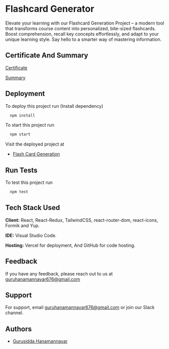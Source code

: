 
# Flashcard Generator

Elevate your learning with our Flashcard Generation Project – a modern tool that transforms course content into personalized, bite-sized flashcards. Boost comprehension, recall key concepts effortlessly, and adapt to your unique learning style. Say hello to a smarter way of mastering information.

## Certificate And Summary

  [Certificate](https://certificates.almabetter.com/en/verify/08216973909030)
  
  [Summary](https://docs.google.com/document/d/1lycrvVE-tYyuWJIaO_embq-CjXduA-bm/edit?usp=sharing&ouid=101631406661075244481&rtpof=true&sd=true)

## Deployment

To deploy this project run (Install dependency)

```bash
  npm install
```

To start this project run

```bash
  npm start
```

Visit the deployed project at

- [Flash Card Generation](https://flashcardd.vercel.app)


## Run Tests

To test this project run

```bash
  npm test
```


    
## Tech Stack Used

**Client:** React, React-Redux, TailwindCSS, react-router-dom, react-icons, Formik and Yup.

**IDE:** Visual Studio Code.

**Hosting:** Vercel for deployment, And GitHub for code hosting.
## Feedback

If you have any feedback, please reach out to us at guruhanamannavar676@gmail.com

## Support

For support, email guruhanamannavar676@gmail.com or join our Slack channel.


## Authors

- [Gurusidda Hanamannavar](https://github.com/dreamboyguru)
